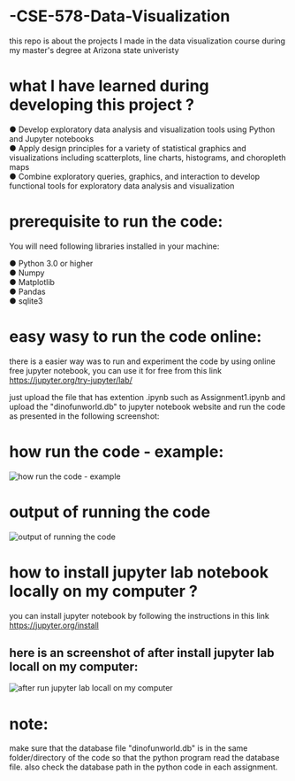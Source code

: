 # -CSE-578-Data-Visualization
this repo is about the projects I made in the data visualization course during my master's degree at Arizona state univeristy

# what I have learned during developing this project ?

● Develop exploratory data analysis and visualization tools using Python and Jupyter notebooks <br />
● Apply design principles for a variety of statistical graphics and visualizations including scatterplots, line charts, histograms, and choropleth maps  <br />
● Combine exploratory queries, graphics, and interaction to develop functional tools for exploratory data analysis and visualization <br />

# prerequisite to run the code:
You will need following libraries installed in your machine: <br />

● Python 3.0 or higher <br />
● Numpy <br />
● Matplotlib <br />
● Pandas <br />
● sqlite3 <br />

# easy wasy to run the code online:
there is a easier way was to run and experiment the code by using online free jupyter notebook, you can use it for free from this link
https://jupyter.org/try-jupyter/lab/

just upload the  file that has extention .ipynb such as Assignment1.ipynb and upload the "dinofunworld.db" to jupyter notebook website and run the code as presented in the following screenshot:

# how run the code - example:
![how run the code - example](https://github.com/Mohammed-Ragab/-CSE-578-Data-Visualization/assets/37158885/177d6a7c-0878-4d3c-b76e-62e082174dd0)
 <br />
#  output of running the code  <br />
![output of running the code](https://github.com/Mohammed-Ragab/-CSE-578-Data-Visualization/assets/37158885/e6092390-04ec-431a-a1b8-8f352da68c11)

# how to install jupyter lab notebook locally on my computer ? <br />
you can install jupyter notebook by following the instructions in this link 
https://jupyter.org/install
 <br />
## here is an screenshot of after install jupyter lab locall on my computer:  <br />
![after run jupyter lab locall on my computer](https://github.com/Mohammed-Ragab/-CSE-578-Data-Visualization/assets/37158885/3b9cc0a4-82de-4152-956b-e9307b386b20)


# note:
make sure that the database file "dinofunworld.db" is in the same folder/directory of the code so that the python program read the database file. also check the database path in the python code in each assignment.
